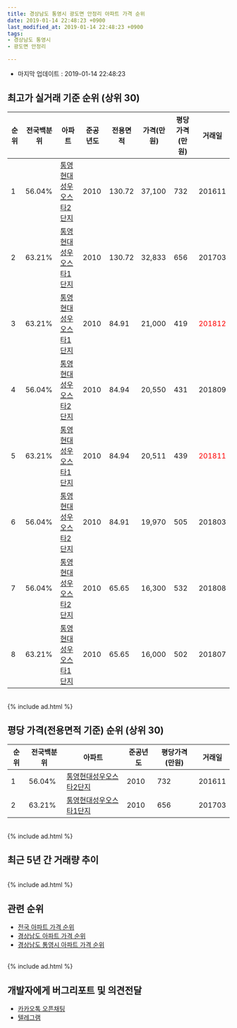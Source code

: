 ```yaml
---
title: 경상남도 통영시 광도면 안정리 아파트 가격 순위
date: 2019-01-14 22:48:23 +0900
last_modified_at: 2019-01-14 22:48:23 +0900
tags:
- 경상남도 통영시
- 광도면 안정리

---
```


* 마지막 업데이트 : 2019-01-14 22:48:23

## 최고가 실거래 기준 순위 (상위 30)


|순위|전국백분위|아파트|준공년도|전용면적|가격(만원)|평당가격(만원)|거래일|
|---|---|---|---|---|---|---|---|
|1|56.04%|[통영현대성우오스타2단지](https://search.naver.com/search.naver?query=%EA%B2%BD%EC%83%81%EB%82%A8%EB%8F%84+%ED%86%B5%EC%98%81%EC%8B%9C+%EA%B4%91%EB%8F%84%EB%A9%B4+%EC%95%88%EC%A0%95%EB%A6%AC+%ED%86%B5%EC%98%81%ED%98%84%EB%8C%80%EC%84%B1%EC%9A%B0%EC%98%A4%EC%8A%A4%ED%83%802%EB%8B%A8%EC%A7%80)|2010|130.72|37,100|732|201611|
|2|63.21%|[통영현대성우오스타1단지](https://search.naver.com/search.naver?query=%EA%B2%BD%EC%83%81%EB%82%A8%EB%8F%84+%ED%86%B5%EC%98%81%EC%8B%9C+%EA%B4%91%EB%8F%84%EB%A9%B4+%EC%95%88%EC%A0%95%EB%A6%AC+%ED%86%B5%EC%98%81%ED%98%84%EB%8C%80%EC%84%B1%EC%9A%B0%EC%98%A4%EC%8A%A4%ED%83%801%EB%8B%A8%EC%A7%80)|2010|130.72|32,833|656|201703|
|3|63.21%|[통영현대성우오스타1단지](https://search.naver.com/search.naver?query=%EA%B2%BD%EC%83%81%EB%82%A8%EB%8F%84+%ED%86%B5%EC%98%81%EC%8B%9C+%EA%B4%91%EB%8F%84%EB%A9%B4+%EC%95%88%EC%A0%95%EB%A6%AC+%ED%86%B5%EC%98%81%ED%98%84%EB%8C%80%EC%84%B1%EC%9A%B0%EC%98%A4%EC%8A%A4%ED%83%801%EB%8B%A8%EC%A7%80)|2010|84.91|21,000|419|<span style="color:red">201812</span>|
|4|56.04%|[통영현대성우오스타2단지](https://search.naver.com/search.naver?query=%EA%B2%BD%EC%83%81%EB%82%A8%EB%8F%84+%ED%86%B5%EC%98%81%EC%8B%9C+%EA%B4%91%EB%8F%84%EB%A9%B4+%EC%95%88%EC%A0%95%EB%A6%AC+%ED%86%B5%EC%98%81%ED%98%84%EB%8C%80%EC%84%B1%EC%9A%B0%EC%98%A4%EC%8A%A4%ED%83%802%EB%8B%A8%EC%A7%80)|2010|84.94|20,550|431|201809|
|5|63.21%|[통영현대성우오스타1단지](https://search.naver.com/search.naver?query=%EA%B2%BD%EC%83%81%EB%82%A8%EB%8F%84+%ED%86%B5%EC%98%81%EC%8B%9C+%EA%B4%91%EB%8F%84%EB%A9%B4+%EC%95%88%EC%A0%95%EB%A6%AC+%ED%86%B5%EC%98%81%ED%98%84%EB%8C%80%EC%84%B1%EC%9A%B0%EC%98%A4%EC%8A%A4%ED%83%801%EB%8B%A8%EC%A7%80)|2010|84.94|20,511|439|<span style="color:red">201811</span>|
|6|56.04%|[통영현대성우오스타2단지](https://search.naver.com/search.naver?query=%EA%B2%BD%EC%83%81%EB%82%A8%EB%8F%84+%ED%86%B5%EC%98%81%EC%8B%9C+%EA%B4%91%EB%8F%84%EB%A9%B4+%EC%95%88%EC%A0%95%EB%A6%AC+%ED%86%B5%EC%98%81%ED%98%84%EB%8C%80%EC%84%B1%EC%9A%B0%EC%98%A4%EC%8A%A4%ED%83%802%EB%8B%A8%EC%A7%80)|2010|84.91|19,970|505|201803|
|7|56.04%|[통영현대성우오스타2단지](https://search.naver.com/search.naver?query=%EA%B2%BD%EC%83%81%EB%82%A8%EB%8F%84+%ED%86%B5%EC%98%81%EC%8B%9C+%EA%B4%91%EB%8F%84%EB%A9%B4+%EC%95%88%EC%A0%95%EB%A6%AC+%ED%86%B5%EC%98%81%ED%98%84%EB%8C%80%EC%84%B1%EC%9A%B0%EC%98%A4%EC%8A%A4%ED%83%802%EB%8B%A8%EC%A7%80)|2010|65.65|16,300|532|201808|
|8|63.21%|[통영현대성우오스타1단지](https://search.naver.com/search.naver?query=%EA%B2%BD%EC%83%81%EB%82%A8%EB%8F%84+%ED%86%B5%EC%98%81%EC%8B%9C+%EA%B4%91%EB%8F%84%EB%A9%B4+%EC%95%88%EC%A0%95%EB%A6%AC+%ED%86%B5%EC%98%81%ED%98%84%EB%8C%80%EC%84%B1%EC%9A%B0%EC%98%A4%EC%8A%A4%ED%83%801%EB%8B%A8%EC%A7%80)|2010|65.65|16,000|502|201807|


<br>
{% include ad.html %}
<br>

## 평당 가격(전용면적 기준) 순위 (상위 30)


|순위|전국백분위|아파트|준공년도|평당가격(만원)|거래일|
|---|---|---|---|---|---|
|1|56.04%|[통영현대성우오스타2단지](https://search.naver.com/search.naver?query=%EA%B2%BD%EC%83%81%EB%82%A8%EB%8F%84+%ED%86%B5%EC%98%81%EC%8B%9C+%EA%B4%91%EB%8F%84%EB%A9%B4+%EC%95%88%EC%A0%95%EB%A6%AC+%ED%86%B5%EC%98%81%ED%98%84%EB%8C%80%EC%84%B1%EC%9A%B0%EC%98%A4%EC%8A%A4%ED%83%802%EB%8B%A8%EC%A7%80)|2010|732|201611|
|2|63.21%|[통영현대성우오스타1단지](https://search.naver.com/search.naver?query=%EA%B2%BD%EC%83%81%EB%82%A8%EB%8F%84+%ED%86%B5%EC%98%81%EC%8B%9C+%EA%B4%91%EB%8F%84%EB%A9%B4+%EC%95%88%EC%A0%95%EB%A6%AC+%ED%86%B5%EC%98%81%ED%98%84%EB%8C%80%EC%84%B1%EC%9A%B0%EC%98%A4%EC%8A%A4%ED%83%801%EB%8B%A8%EC%A7%80)|2010|656|201703|


<br>
{% include ad.html %}
<br>

## 최근 5년 간 거래량 추이


<div style="width:100%;">
    <canvas id="deal_progress" height="250"></canvas>
</div>

<script>
new Chart(document.getElementById("deal_progress"), {
    type: 'line',
    data: {
        labels: ['201401','201402','201403','201404','201405','201406','201407','201408','201409','201410','201411','201412','201501','201502','201503','201504','201505','201506','201507','201508','201509','201510','201511','201512','201601','201602','201603','201604','201605','201606','201607','201608','201609','201610','201611','201612','201701','201702','201703','201704','201705','201706','201707','201708','201709','201710','201711','201712','201801','201802','201803','201804','201805','201806','201807','201808','201809','201810','201811','201812','201901'],
        datasets: [{
            label: '실거래 수',
            pointRadius: 1,
            data: [17, 9, 9, 12, 9, 8, 7, 7, 7, 7, 8, 4, 7, 8, 7, 11, 8, 5, 18, 15, 11, 8, 10, 5, 1, 4, 6, 3, 2, 9, 1, 3, 3, 4, 2, 1, 6, 3, 7, 7, 4, 5, 5, 3, 2, 4, 3, 0, 2, 4, 4, 0, 8, 5, 7, 6, 6, 6, 4, 4, 0],
            borderColor: "rgba(255, 201, 14, 1)",
            backgroundColor: "rgba(255, 201, 14, 0.5)",
            fill: true,
        }]
    },
    options: {
        responsive: true,
        title: {
            display: true,
            text: '5년간 거래량 추이'
        },
        tooltips: {
            mode: 'index',
            intersect: false,
        },
        hover: {
            mode: 'nearest',
            intersect: true
        },
        scales: {
            xAxes: [{
                display: true,
                scaleLabel: {
                    display: true,
                    labelString: '년/월'
                }
            }],
            yAxes: [{
                display: true,
                ticks: {
                    suggestedMin: 0,
                },
                scaleLabel: {
                    display: true,
                    labelString: '실거래 수'
                }
            }]
        }
    }
});

</script>


<br>
{% include ad.html %}
<br>

## 관련 순위

- [전국 아파트 가격 순위](https://inasie.github.io/apt-ranking/전국)
- [경상남도 아파트 가격 순위](https://inasie.github.io/apt-ranking/경상남도)
- [경상남도 통영시 아파트 가격 순위](https://inasie.github.io/apt-ranking/경상남도-통영시)


<br>
{% include ad.html %}
<br>

## 개발자에게 버그리포트 및 의견전달

- [카카오톡 오픈채팅](https://open.kakao.com/o/gLJUAP4)
- [텔레그램](https://t.me/inasie)


